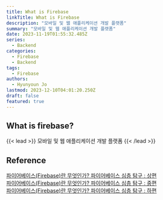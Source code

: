 ```yaml
---
title: What is Firebase
linkTitle: What is Firebase
description: "모바일 및 웹 애플리케이션 개발 플랫폼"
summary: "모바일 및 웹 애플리케이션 개발 플랫폼"
date: 2023-11-19T01:55:32.485Z
series:
  - Backend
categories:
  - Firebase
  - Backend
tags:
  - Firebase
authors:
  - Hyunyoun Jo
lastmod: 2023-12-10T04:01:20.250Z
draft: false
featured: true
---
```


## What is firebase?

{{< lead >}}
모바일 및 웹 애플리케이션 개발 플랫폼
{{< /lead >}}

## Reference

[파이어베이스(Firebase)란 무엇인가? 파이어베이스 심층 탐구 : 상편](https://yozm.wishket.com/magazine/detail/522/)  
[파이어베이스(Firebase)란 무엇인가? 파이어베이스 심층 탐구 : 중편](https://yozm.wishket.com/magazine/detail/523/)  
[파이어베이스(Firebase)란 무엇인가? 파이어베이스 심층 탐구 : 하편](https://yozm.wishket.com/magazine/detail/524/)
